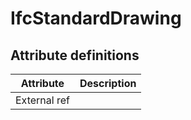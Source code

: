 IfcStandardDrawing
==================
Attribute definitions
---------------------
| Attribute    | Description   |
|--------------|---------------|
| External ref |               |

